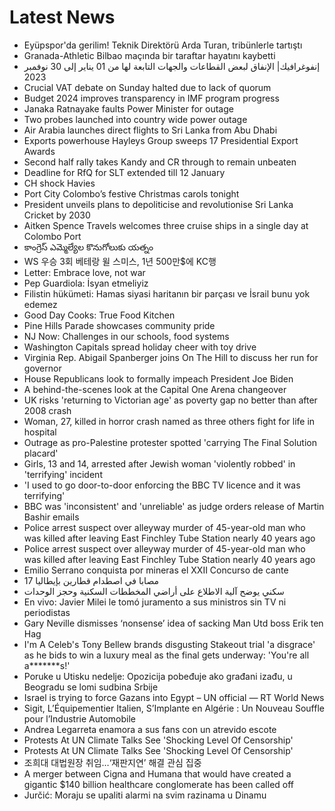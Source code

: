 # Latest News
-  Eyüpspor'da gerilim! Teknik Direktörü Arda Turan, tribünlerle tartıştı
-  Granada-Athletic Bilbao maçında bir taraftar hayatını kaybetti
-  إنفوغرافيك| الإنفاق لبعض القطاعات والجهات التابعة لها من 01 يناير إلى 30 نوفمبر 2023
-  Crucial VAT debate on Sunday halted due to lack of quorum
-  Budget 2024 improves transparency in IMF program progress
-  Janaka Ratnayake faults Power Minister for outage
-  Two probes launched into country wide power outage
-  Air Arabia launches direct flights to Sri Lanka from Abu Dhabi
-  Exports powerhouse Hayleys Group sweeps 17 Presidential Export Awards
-  Second half rally takes Kandy and CR through to remain unbeaten
-  Deadline for RfQ for SLT extended till 12 January
-  CH shock Havies
-  Port City Colombo’s festive Christmas carols tonight
-  President unveils plans to depoliticise and revolutionise Sri Lanka Cricket by 2030
-  Aitken Spence Travels welcomes three cruise ships in a single day at Colombo Port
-  కాంగ్రెస్‌ ఎమ్మెల్యేల కొనుగోలుకు యత్నం
-  WS 우승 3회 베테랑 윌 스미스, 1년 500만$에 KC행
-  Letter: Embrace love, not war
-  Pep Guardiola: İsyan etmeliyiz
-  Filistin hükümeti: Hamas siyasi haritanın bir parçası ve İsrail bunu yok edemez
-  Good Day Cooks: True Food Kitchen
-  Pine Hills Parade showcases community pride
-  NJ Now: Challenges in our schools, food systems
-  Washington Capitals spread holiday cheer with toy drive
-  Virginia Rep. Abigail Spanberger joins On The Hill to discuss her run for governor
-  House Republicans look to formally impeach President Joe Biden
-  A behind-the-scenes look at the Capital One Arena changeover
-  UK risks 'returning to Victorian age' as poverty gap no better than after 2008 crash
-  Woman, 27, killed in horror crash named as three others fight for life in hospital
-  Outrage as pro-Palestine protester spotted 'carrying The Final Solution placard'
-  Girls, 13 and 14, arrested after Jewish woman 'violently robbed' in 'terrifying' incident
-  'I used to go door-to-door enforcing the BBC TV licence and it was terrifying'
-  BBC was 'inconsistent' and 'unreliable' as judge orders release of Martin Bashir emails
-  Police arrest suspect over alleyway murder of 45-year-old man who was killed after leaving East Finchley Tube Station nearly 40 years ago
-  Police arrest suspect over alleyway murder of 45-year-old man who was killed after leaving East Finchley Tube Station nearly 40 years ago
-  Emilio Serrano conquista por mineras el XXII Concurso de cante
-  17 مصابا في اصطدام قطارين بإيطاليا
-  سكني يوضح آلية الاطلاع على أراضي المخططات السكنية وحجز الوحدات
-  En vivo: Javier Milei le tomó juramento a sus ministros sin TV ni periodistas
-  Gary Neville dismisses ‘nonsense’ idea of sacking Man Utd boss Erik ten Hag
-  I'm A Celeb's Tony Bellew brands disgusting Stakeout trial 'a disgrace' as he bids to win a luxury meal as the final gets underway: 'You're all a*******s!'
-  Poruke u Utisku nedelje: Opozicija pobeđuje ako građani izađu, u Beogradu se lomi sudbina Srbije
-  Israel is trying to force Gazans into Egypt – UN official — RT World News
-  Sigit, L’Équipementier Italien, S’Implante en Algérie : Un Nouveau Souffle pour l’Industrie Automobile
-  Andrea Legarreta enamora a sus fans con un atrevido escote
-  Protests At UN Climate Talks See 'Shocking Level Of Censorship'
-  Protests At UN Climate Talks See 'Shocking Level Of Censorship'
-  조희대 대법원장 취임…‘재판지연’ 해결 관심 집중
-  A merger between Cigna and Humana that would have created a gigantic $140 billion healthcare conglomerate has been called off
-  Jurčić: Moraju se upaliti alarmi na svim razinama u Dinamu
